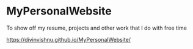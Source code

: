 # MyPersonalWebsite
To show off my resume, projects and other work that I do with free time

https://divinvishnu.github.io/MyPersonalWebsite/
